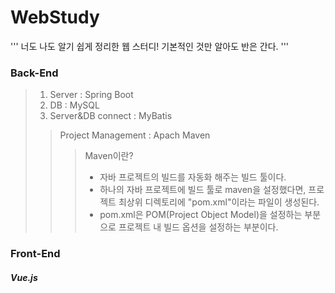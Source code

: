 # WebStudy

'''
너도 나도 알기 쉽게 정리한 웹 스터디! 기본적인 것만 알아도 반은 간다.
'''

### Back-End
> 1. Server : Spring Boot
> 2. DB : MySQL
> 3. Server&DB connect : MyBatis
>> Project Management : Apach Maven
>>> Maven이란? 
>>>   + 자바 프로젝트의 빌드를 자동화 해주는 빌드 툴이다.
>>>   + 하나의 자바 프로젝트에 빌드 툴로 maven을 설정했다면, 프로젝트 최상위 디렉토리에 "pom.xml"이라는 파일이 생성된다.
>>>   + pom.xml은 POM(Project Object Model)을 설정하는 부분으로 프로젝트 내 빌드 옵션을 설정하는 부분이다.




### Front-End
##### Vue.js
